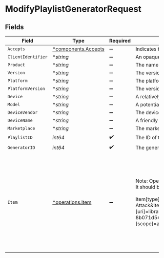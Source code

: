 # ModifyPlaylistGeneratorRequest


## Fields

| Field                                                                                                                                                                                                                                                                                                                                                                                                                                       | Type                                                                                                                                                                                                                                                                                                                                                                                                                                        | Required                                                                                                                                                                                                                                                                                                                                                                                                                                    | Description                                                                                                                                                                                                                                                                                                                                                                                                                                 | Example                                                                                                                                                                                                                                                                                                                                                                                                                                     |
| ------------------------------------------------------------------------------------------------------------------------------------------------------------------------------------------------------------------------------------------------------------------------------------------------------------------------------------------------------------------------------------------------------------------------------------------- | ------------------------------------------------------------------------------------------------------------------------------------------------------------------------------------------------------------------------------------------------------------------------------------------------------------------------------------------------------------------------------------------------------------------------------------------- | ------------------------------------------------------------------------------------------------------------------------------------------------------------------------------------------------------------------------------------------------------------------------------------------------------------------------------------------------------------------------------------------------------------------------------------------- | ------------------------------------------------------------------------------------------------------------------------------------------------------------------------------------------------------------------------------------------------------------------------------------------------------------------------------------------------------------------------------------------------------------------------------------------- | ------------------------------------------------------------------------------------------------------------------------------------------------------------------------------------------------------------------------------------------------------------------------------------------------------------------------------------------------------------------------------------------------------------------------------------------- |
| `Accepts`                                                                                                                                                                                                                                                                                                                                                                                                                                   | [*components.Accepts](../../models/components/accepts.md)                                                                                                                                                                                                                                                                                                                                                                                   | :heavy_minus_sign:                                                                                                                                                                                                                                                                                                                                                                                                                          | Indicates the client accepts the indicated media types                                                                                                                                                                                                                                                                                                                                                                                      |                                                                                                                                                                                                                                                                                                                                                                                                                                             |
| `ClientIdentifier`                                                                                                                                                                                                                                                                                                                                                                                                                          | **string*                                                                                                                                                                                                                                                                                                                                                                                                                                   | :heavy_minus_sign:                                                                                                                                                                                                                                                                                                                                                                                                                          | An opaque identifier unique to the client                                                                                                                                                                                                                                                                                                                                                                                                   | abc123                                                                                                                                                                                                                                                                                                                                                                                                                                      |
| `Product`                                                                                                                                                                                                                                                                                                                                                                                                                                   | **string*                                                                                                                                                                                                                                                                                                                                                                                                                                   | :heavy_minus_sign:                                                                                                                                                                                                                                                                                                                                                                                                                          | The name of the client product                                                                                                                                                                                                                                                                                                                                                                                                              | Plex for Roku                                                                                                                                                                                                                                                                                                                                                                                                                               |
| `Version`                                                                                                                                                                                                                                                                                                                                                                                                                                   | **string*                                                                                                                                                                                                                                                                                                                                                                                                                                   | :heavy_minus_sign:                                                                                                                                                                                                                                                                                                                                                                                                                          | The version of the client application                                                                                                                                                                                                                                                                                                                                                                                                       | 2.4.1                                                                                                                                                                                                                                                                                                                                                                                                                                       |
| `Platform`                                                                                                                                                                                                                                                                                                                                                                                                                                  | **string*                                                                                                                                                                                                                                                                                                                                                                                                                                   | :heavy_minus_sign:                                                                                                                                                                                                                                                                                                                                                                                                                          | The platform of the client                                                                                                                                                                                                                                                                                                                                                                                                                  | Roku                                                                                                                                                                                                                                                                                                                                                                                                                                        |
| `PlatformVersion`                                                                                                                                                                                                                                                                                                                                                                                                                           | **string*                                                                                                                                                                                                                                                                                                                                                                                                                                   | :heavy_minus_sign:                                                                                                                                                                                                                                                                                                                                                                                                                          | The version of the platform                                                                                                                                                                                                                                                                                                                                                                                                                 | 4.3 build 1057                                                                                                                                                                                                                                                                                                                                                                                                                              |
| `Device`                                                                                                                                                                                                                                                                                                                                                                                                                                    | **string*                                                                                                                                                                                                                                                                                                                                                                                                                                   | :heavy_minus_sign:                                                                                                                                                                                                                                                                                                                                                                                                                          | A relatively friendly name for the client device                                                                                                                                                                                                                                                                                                                                                                                            | Roku 3                                                                                                                                                                                                                                                                                                                                                                                                                                      |
| `Model`                                                                                                                                                                                                                                                                                                                                                                                                                                     | **string*                                                                                                                                                                                                                                                                                                                                                                                                                                   | :heavy_minus_sign:                                                                                                                                                                                                                                                                                                                                                                                                                          | A potentially less friendly identifier for the device model                                                                                                                                                                                                                                                                                                                                                                                 | 4200X                                                                                                                                                                                                                                                                                                                                                                                                                                       |
| `DeviceVendor`                                                                                                                                                                                                                                                                                                                                                                                                                              | **string*                                                                                                                                                                                                                                                                                                                                                                                                                                   | :heavy_minus_sign:                                                                                                                                                                                                                                                                                                                                                                                                                          | The device vendor                                                                                                                                                                                                                                                                                                                                                                                                                           | Roku                                                                                                                                                                                                                                                                                                                                                                                                                                        |
| `DeviceName`                                                                                                                                                                                                                                                                                                                                                                                                                                | **string*                                                                                                                                                                                                                                                                                                                                                                                                                                   | :heavy_minus_sign:                                                                                                                                                                                                                                                                                                                                                                                                                          | A friendly name for the client                                                                                                                                                                                                                                                                                                                                                                                                              | Living Room TV                                                                                                                                                                                                                                                                                                                                                                                                                              |
| `Marketplace`                                                                                                                                                                                                                                                                                                                                                                                                                               | **string*                                                                                                                                                                                                                                                                                                                                                                                                                                   | :heavy_minus_sign:                                                                                                                                                                                                                                                                                                                                                                                                                          | The marketplace on which the client application is distributed                                                                                                                                                                                                                                                                                                                                                                              | googlePlay                                                                                                                                                                                                                                                                                                                                                                                                                                  |
| `PlaylistID`                                                                                                                                                                                                                                                                                                                                                                                                                                | *int64*                                                                                                                                                                                                                                                                                                                                                                                                                                     | :heavy_check_mark:                                                                                                                                                                                                                                                                                                                                                                                                                          | The ID of the playlist                                                                                                                                                                                                                                                                                                                                                                                                                      |                                                                                                                                                                                                                                                                                                                                                                                                                                             |
| `GeneratorID`                                                                                                                                                                                                                                                                                                                                                                                                                               | *int64*                                                                                                                                                                                                                                                                                                                                                                                                                                     | :heavy_check_mark:                                                                                                                                                                                                                                                                                                                                                                                                                          | The generator item ID to modify.                                                                                                                                                                                                                                                                                                                                                                                                            |                                                                                                                                                                                                                                                                                                                                                                                                                                             |
| `Item`                                                                                                                                                                                                                                                                                                                                                                                                                                      | [*operations.Item](../../models/operations/item.md)                                                                                                                                                                                                                                                                                                                                                                                         | :heavy_minus_sign:                                                                                                                                                                                                                                                                                                                                                                                                                          | Note: OpenAPI cannot properly render this query parameter example ([See GHI](https://github.com/OAI/OpenAPI-Specification/issues/1706)).  It should be rendered as:<br/><br/>Item[type]=42&Item[title]=Jack-Jack Attack&Item[target]=&Item[targetTagID]=1&Item[locationID]=-1&Item[Location][uri]=library://82503060-0d68-4603-b594-8b071d54819e/item//library/metadata/146&Item[Policy][scope]=all&Item[Policy][value]=&Item[Policy][unwatched]=0<br/> | {<br/>"Location": {<br/>"uri": "library://82503060-0d68-4603-b594-8b071d54819e/item/%2Flibrary%2Fmetadata%2F146"<br/>},<br/>"locationID": -1,<br/>"Policy": {<br/>"value": "",<br/>"scope": "all",<br/>"unwatched": 0<br/>},<br/>"target": "",<br/>"targetTagID": 1,<br/>"title": "Jack-Jack Attack",<br/>"type": 42<br/>}                                                                                                                  |